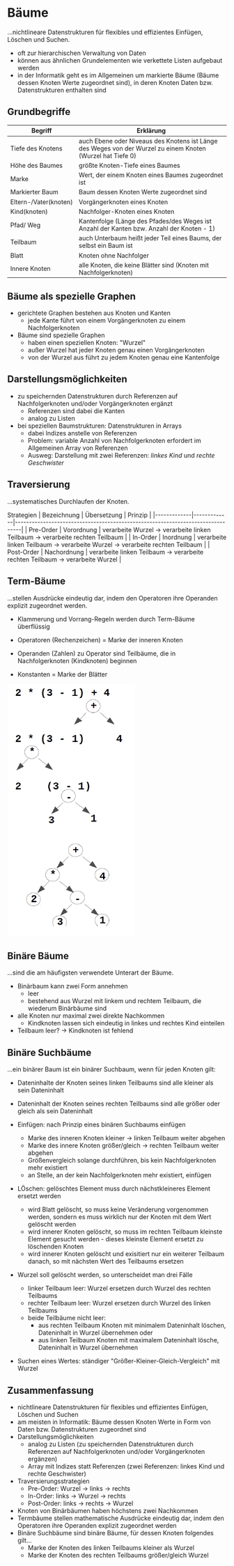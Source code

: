 # Bäume

...nichtlineare Datenstrukturen für flexibles und effizientes Einfügen, Löschen und Suchen.

- oft zur hierarchischen Verwaltung von Daten
- können aus ähnlichen Grundelementen wie verkettete Listen aufgebaut werden
- in der Informatik geht es im Allgemeinen um markierte Bäume (Bäume dessen Knoten Werte zugeordnet sind), in deren Knoten Daten bzw. Datenstrukturen enthalten sind

## Grundbegriffe

| Begriff                      | Erklärung                                                                                                   |
|------------------------------|-------------------------------------------------------------------------------------------------------------|
| Tiefe des Knotens            | auch Ebene oder Niveaus des Knotens ist Länge des Weges von der Wurzel zu einem Knoten (Wurzel hat Tiefe 0) |
| Höhe des Baumes              | größte Knoten-Tiefe eines Baumes                                                                            |
| Marke                        | Wert, der einem Knoten eines Baumes zugeordnet ist                                                          |
| Markierter Baum              | Baum dessen Knoten Werte zugeordnet sind                                                                    |
| Eltern-/Vater(knoten)        | Vorgängerknoten eines Knoten                                                                                |
| Kind(knoten)                 | Nachfolger-Knoten eines Knoten                                                                              |
| Pfad/ Weg                    | Kantenfolge (Länge des Pfades/des Weges ist Anzahl der Kanten bzw. Anzahl der Knoten - 1)                   |
| Teilbaum                     | auch Unterbaum heißt jeder Teil eines Baums, der selbst ein Baum ist                                        |
| Blatt                        | Knoten ohne Nachfolger                                                                                      |
| Innere Knoten                | alle Knoten, die keine Blätter sind (Knoten mit Nachfolgerknoten)                                           |

## Bäume als spezielle Graphen

- gerichtete Graphen bestehen aus Knoten und Kanten
  - jede Kante führt von einem Vorgängerknoten zu einem Nachfolgerknoten
- Bäume sind spezielle Graphen
  - haben einen speziellen Knoten: "Wurzel"
  - außer Wurzel hat jeder Knoten genau einen Vorgängerknoten
  - von der Wurzel aus führt zu jedem Knoten genau eine Kantenfolge

## Darstellungsmöglichkeiten

- zu speichernden Datenstrukturen durch Referenzen auf Nachfolgerknoten und/oder Vorgängerknoten ergänzt
  - Referenzen sind dabei die Kanten
  - analog zu Listen
- bei speziellen Baumstrukturen: Datenstrukturen in Arrays
  - dabei Indizes anstelle von Referenzen
  - Problem: variable Anzahl von Nachfolgerknoten erfordert im Allgemeinen Array von Referenzen
  - Ausweg: Darstellung mit zwei Referenzen: _linkes Kind_ und _rechte Geschwister_

## Traversierung

...systematisches Durchlaufen der Knoten.

Strategien
| Bezeichnung | Übersetzung | Prinzip                                                                        |
|-------------|-------------|--------------------------------------------------------------------------------|
| Pre-Order   | Vorordnung  | verarbeite Wurzel -> verarbeite linken Teilbaum -> verarbeite rechten Teilbaum |
| In-Order    | Inordnung   | verarbeite linken Teilbaum -> verarbeite Wurzel -> verarbeite rechten Teilbaum |
| Post-Order  | Nachordnung | verarbeite linken Teilbaum -> verarbeite rechten Teilbaum -> verarbeite Wurzel |

## Term-Bäume

...stellen Ausdrücke eindeutig dar, indem den Operatoren ihre Operanden explizit zugeordnet werden.

- Klammerung und Vorrang-Regeln werden durch Term-Bäume überflüssig

- Operatoren (Rechenzeichen) = Marke der inneren Knoten
- Operanden (Zahlen) zu Operator sind Teilbäume, die in Nachfolgerknoten (Kindknoten) beginnen
- Konstanten = Marke der Blätter

![Beispiel Term-Baum](termbaum.PNG)

## Binäre Bäume

...sind die am häufigsten verwendete Unterart der Bäume.

- Binärbaum kann zwei Form annehmen
  - leer
  - bestehend aus Wurzel mit linkem und rechtem Teilbaum, die wiederum Binärbäume sind
- alle Knoten nur maximal zwei direkte Nachkommen
  - Kindknoten lassen sich eindeutig in linkes und rechtes Kind einteilen
- Teilbaum leer? -> Kindknoten ist fehlend

## Binäre Suchbäume

...ein binärer Baum ist ein binärer Suchbaum, wenn für jeden Knoten gilt:

- Dateninhalte der Knoten seines linken Teilbaums sind alle kleiner als sein Dateninhalt
- Dateninhalt der Knoten seines rechten Teilbaums sind alle größer  oder gleich als sein Dateninhalt

- Einfügen: nach Prinzip eines binären Suchbaums einfügen
  - Marke des inneren Knoten kleiner -> linken Teilbaum weiter abgehen
  - Marke des innere Knoten größer/gleich -> rechten Teilbaum weiter abgehen
  - Größenvergleich solange durchführen, bis kein Nachfolgerknoten mehr existiert
  - an Stelle, an der kein Nachfolgerknoten mehr existiert, einfügen
- LÖschen: gelöschtes Element muss durch nächstkleineres Element ersetzt werden
  - wird Blatt gelöscht, so muss keine Veränderung vorgenommen werden, sondern es muss wirklich nur der Knoten mit dem Wert gelöscht werden
  - wird innerer Knoten gelöscht, so muss im rechten Teilbaum kleinste Element gesucht werden - dieses kleinste Element ersetzt zu löschenden Knoten
  - wird innerer Knoten gelöscht und exisitiert nur ein weiterer Teilbaum danach, so mit nächsten Wert des Teilbaums ersetzen
- Wurzel soll gelöscht werden, so unterscheidet man drei Fälle
  - linker Teilbaum leer: Wurzel ersetzen durch Wurzel des rechten Teilbaums
  - rechter Teilbaum leer: Wurzel ersetzen durch Wurzel des linken Teilbaums
  - beide Teilbäume nicht leer:
    - aus rechten Teilbaum Knoten mit minimalem Dateninhalt löschen, Dateninhalt in Wurzel übernehmen oder
    - aus linken Teilbaum Knoten mit maximalem Dateninhalt lösche, Dateninhalt in Wurzel übernehmen
- Suchen eines Wertes: ständiger "Größer-Kleiner-Gleich-Vergleich" mit Wurzel

## Zusammenfassung

- nichtlineare Datenstrukturen für flexibles und effizientes Einfügen, Löschen und Suchen
- am meisten in Informatik: Bäume dessen Knoten Werte in Form von Daten bzw. Datenstrukturen zugeordnet sind
- Darstellungsmöglichkeiten
  - analog zu Listen (zu speichernden Datenstrukturen durch Referenzen auf Nachfolgerknoten und/oder Vorgängerknoten ergänzen)
  - Array mit Indizes statt Referenzen (zwei Referenzen: linkes Kind und rechte Geschwister)
- Traversierungsstrategien
  - Pre-Order: Wurzel -> links -> rechts
  - In-Order: links -> Wurzel -> rechts
  - Post-Order: links -> rechts -> Wurzel
- Knoten von Binärbäumen haben höchstens zwei Nachkommen
- Termbäume stellen mathematische Ausdrücke eindeutig dar, indem den Operatoren ihre Operanden explizit zugeordnet werden
- Binäre Suchbäume sind binäre Bäume, für dessen Knoten folgendes gilt...
  - Marke der Knoten des linken Teilbaums kleiner als Wurzel
  - Marke der Knoten des rechten Teilbaums größer/gleich Wurzel
